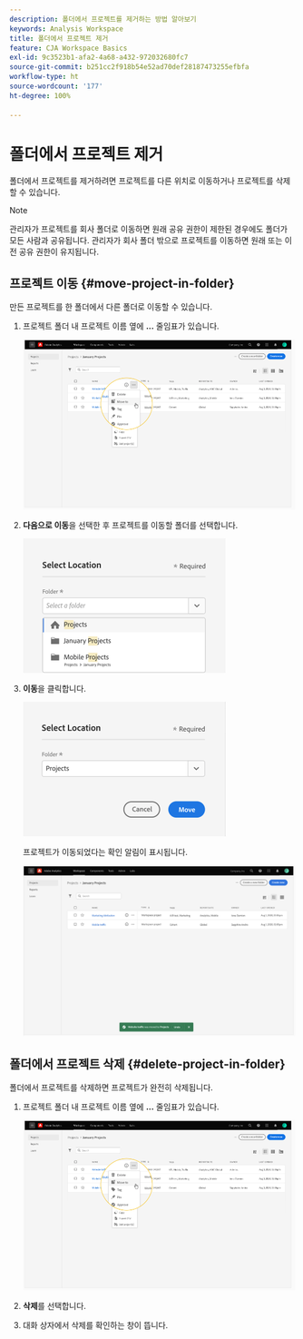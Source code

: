 ```yaml
---
description: 폴더에서 프로젝트를 제거하는 방법 알아보기
keywords: Analysis Workspace
title: 폴더에서 프로젝트 제거
feature: CJA Workspace Basics
exl-id: 9c3523b1-afa2-4a68-a432-972032680fc7
source-git-commit: b251cc2f918b54e52ad70def28187473255efbfa
workflow-type: ht
source-wordcount: '177'
ht-degree: 100%

---
```


# 폴더에서 프로젝트 제거

폴더에서 프로젝트를 제거하려면 프로젝트를 다른 위치로 이동하거나 프로젝트를 삭제할 수 있습니다.

>[!NOTE]
>
>관리자가 프로젝트를 회사 폴더로 이동하면 원래 공유 권한이 제한된 경우에도 폴더가 모든 사람과 공유됩니다. 관리자가 회사 폴더 밖으로 프로젝트를 이동하면 원래 또는 이전 공유 권한이 유지됩니다.

## 프로젝트 이동 {#move-project-in-folder}

만든 프로젝트를 한 폴더에서 다른 폴더로 이동할 수 있습니다.

1. 프로젝트 폴더 내 프로젝트 이름 옆에 **...** 줄임표가 있습니다.

   ![](/help/analysis-workspace/build-workspace-project/assets/move1.png)

1. **다음으로 이동**&#x200B;을 선택한 후 프로젝트를 이동할 폴더를 선택합니다.

   ![](/help/analysis-workspace/build-workspace-project/assets/move-select-location.png)

1. **이동**&#x200B;을 클릭합니다.

   ![](/help/analysis-workspace/build-workspace-project/assets/move-click-move.png)

   프로젝트가 이동되었다는 확인 알림이 표시됩니다.

   ![](/help/analysis-workspace/build-workspace-project/assets/move-project-moved.png)

## 폴더에서 프로젝트 삭제 {#delete-project-in-folder}

폴더에서 프로젝트를 삭제하면 프로젝트가 완전히 삭제됩니다.

1. 프로젝트 폴더 내 프로젝트 이름 옆에 **...** 줄임표가 있습니다.

   ![](/help/analysis-workspace/build-workspace-project/assets/move1.png)

1. **삭제**&#x200B;를 선택합니다.

1. 대화 상자에서 삭제를 확인하는 창이 뜹니다.
